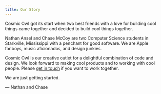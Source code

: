 ```yaml
---
title: Our Story
---
```


Cosmic Owl got its start when two best friends with a love for building cool things came together and decided to build cool things together.

Nathan Ansel and Chase McCoy are two Computer Science students in Starkville, Mississippi with a penchant for good software. We are Apple fanboys, music aficionados, and design junkies. 

Cosmic Owl is our creative outlet for a delightful combination of code and design. We look forward to making cool products and to working with cool people. Please [get in touch](mailto:hi@cosmicowl.co) if you want to work together.

We are just getting started. 

— Nathan and Chase